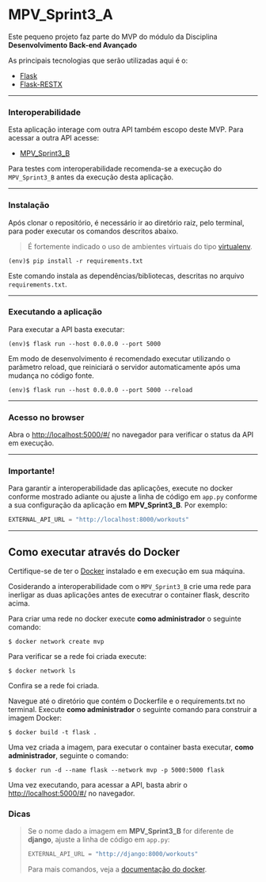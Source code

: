 # MPV_Sprint3_A

Este pequeno projeto faz parte do MVP do módulo da Disciplina **Desenvolvimento Back-end Avançado** 

As principais tecnologias que serão utilizadas aqui é o:
 - [Flask](https://flask.palletsprojects.com/en/2.3.x/)
 - [Flask-RESTX](https://flask-restx.readthedocs.io/en/latest/)

---
### Interoperabilidade

Esta aplicação interage com outra API também escopo deste MVP. Para acessar a outra API acesse:
 - [MPV_Sprint3_B](https://github.com/Thi4gobit/MVP_Sprint3_B)

Para testes com interoperabilidade recomenda-se a execução do `MPV_Sprint3_B` antes da execução desta aplicação.

---
### Instalação

Após clonar o repositório, é necessário ir ao diretório raiz, pelo terminal, para poder executar os comandos descritos abaixo.

> É fortemente indicado o uso de ambientes virtuais do tipo [virtualenv](https://virtualenv.pypa.io/en/latest/installation.html).

```
(env)$ pip install -r requirements.txt
```

Este comando instala as dependências/bibliotecas, descritas no arquivo `requirements.txt`.

---
### Executando a aplicação

Para executar a API basta executar:

```
(env)$ flask run --host 0.0.0.0 --port 5000
```

Em modo de desenvolvimento é recomendado executar utilizando o parâmetro reload, que reiniciará o servidor
automaticamente após uma mudança no código fonte. 

```
(env)$ flask run --host 0.0.0.0 --port 5000 --reload
```

---
### Acesso no browser

Abra o [http://localhost:5000/#/](http://localhost:5000/#/) no navegador para verificar o status da API em execução.

---
### Importante!

Para garantir a interoperabilidade das aplicações, execute no docker conforme mostrado adiante ou ajuste a linha de código em `app.py` conforme a sua configuração da aplicação em **MPV_Sprint3_B**. Por exemplo:

```py
EXTERNAL_API_URL = "http://localhost:8000/workouts"
```

---
## Como executar através do Docker

Certifique-se de ter o [Docker](https://docs.docker.com/engine/install/) instalado e em execução em sua máquina.

Cosiderando a interoperabilidade com o `MPV_Sprint3_B` crie uma rede para inerligar as duas aplicações antes de executrar o container flask, descrito acima.

Para criar uma rede no docker execute **como administrador** o seguinte comando:

```
$ docker network create mvp
```

Para verificar se a rede foi criada execute:

```
$ docker network ls
```

Confira se a rede foi criada.

Navegue até o diretório que contém o Dockerfile e o requirements.txt no terminal.
Execute **como administrador** o seguinte comando para construir a imagem Docker:

```
$ docker build -t flask .
```

Uma vez criada a imagem, para executar o container basta executar, **como administrador**, seguinte o comando:

```
$ docker run -d --name flask --network mvp -p 5000:5000 flask
```

Uma vez executando, para acessar a API, basta abrir o [http://localhost:5000/#/](http://localhost:5000/#/) no navegador.


### Dicas

>Se o nome dado a imagem em **MPV_Sprint3_B** for diferente de **django**, ajuste a linha de código em `app.py`:
>
>```py
>EXTERNAL_API_URL = "http://django:8000/workouts"
>```
>
>Para mais comandos, veja a [documentação do docker](https://docs.docker.com/engine/reference/run/).
